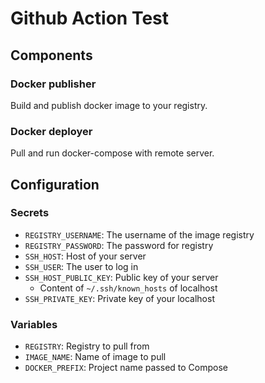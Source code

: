 # Github Action Test

## Components

### Docker publisher

Build and publish docker image to your registry.

### Docker deployer

Pull and run docker-compose with remote server.

## Configuration

### Secrets

- `REGISTRY_USERNAME`: The username of the image registry
- `REGISTRY_PASSWORD`: The password for registry
- `SSH_HOST`: Host of your server
- `SSH_USER`: The user to log in
- `SSH_HOST_PUBLIC_KEY`: Public key of your server
  - Content of `~/.ssh/known_hosts` of localhost
- `SSH_PRIVATE_KEY`: Private key of your localhost

### Variables

- `REGISTRY`: Registry to pull from
- `IMAGE_NAME`: Name of image to pull
- `DOCKER_PREFIX`: Project name passed to Compose
